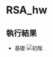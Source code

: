 # RSA_hw
## 執行結果
* 基礎
![初階](https://user-images.githubusercontent.com/121450121/209768108-bb748a8f-f26d-442c-8ae6-52b5c97451a9.png)

